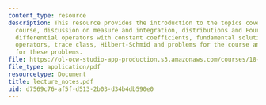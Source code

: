 ```yaml
---
content_type: resource
description: This resource provides the introduction to the topics covered in the
  course, discussion on measure and integration, distributions and Fourier transform,
  differential operators with constant coefficients, fundamental solutions and hypoellipticity,
  operators, trace class, Hilbert-Schmid and problems for the course and the solution
  for these problems.
file: https://ol-ocw-studio-app-production.s3.amazonaws.com/courses/18-155-differential-analysis-fall-2004/d7569c76af5fd5132b03d34b4db590e0_lecture_notes.pdf
file_type: application/pdf
resourcetype: Document
title: lecture_notes.pdf
uid: d7569c76-af5f-d513-2b03-d34b4db590e0
---
```

